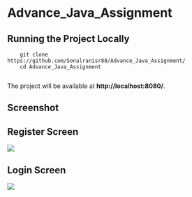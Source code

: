 # Advance_Java_Assignment

## Running the Project Locally
```
	git clone https://github.com/Sonalranisr88/Advance_Java_Assignment/
	cd Advance_Java_Assignment
	
```
The project will be available at **http://localhost:8080/**.



## Screenshot


## Register Screen

![](https://github.com/Sonalranisr88/Advance_Java_Assignment/assets/104574845/e905399a-8a62-4b87-bce4-06f1a4d15f6e)
<br />

## Login Screen

![](https://github.com/Sonalranisr88/Advance_Java_Assignment/assets/104574845/d76bdc87-a327-4b88-9c1b-1cc1aac8a3f7  )
<br />

